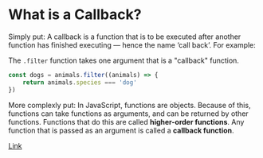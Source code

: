 # What is a Callback?

Simply put: A callback is a function that is to be executed after another function has finished executing — hence the name ‘call back’. For example:

The `.filter` function takes one argument that is a "callback" function.

```JavaScript
const dogs = animals.filter((animals) => {
    return animals.species === 'dog'
})
```


More complexly put: In JavaScript, functions are objects. Because of this, functions can take functions as arguments, and can be returned by other functions. Functions that do this are called **higher-order functions**. Any function that is passed as an argument is called a **callback function**.

[Link](https://codeburst.io/javascript-what-the-heck-is-a-callback-aba4da2deced)
